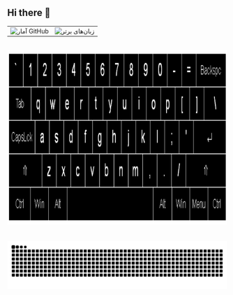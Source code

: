 ## Hi there 👋

<!--
**giromo/Giromo** is a ✨ _special_ ✨ repository because its `README.md` (this file) appears on your GitHub profile.

Here are some ideas to get you started:

- 🔭 I’m currently working on ...
- 🌱 I’m currently learning ...
- 👯 I’m looking to collaborate on ...
- 🤔 I’m looking for help with ...
- 💬 Ask me about ...
- 📫 How to reach me: ...
- 😄 Pronouns: ...
- ⚡ Fun fact: ...
-->


<table>
  <tr>
    <td>
      <picture>
        <source media="(prefers-color-scheme: dark)" srcset="https://github-readme-stats.vercel.app/api?username=Giromo&show_icons=true&theme=radical">
        <source media="(prefers-color-scheme: light)" srcset="https://github-readme-stats.vercel.app/api?username=Giromo&show_icons=true&theme=github_light">
        <img alt="آمار GitHub" src="https://github-readme-stats.vercel.app/api?username=Giromo&show_icons=true&theme=github_light" width="100%">
      </picture>
    </td>
    <td>
      <picture>
        <source media="(prefers-color-scheme: dark)" srcset="https://github-readme-stats.vercel.app/api/top-langs?username=Giromo&show_icons=true&theme=radical">
        <source media="(prefers-color-scheme: light)" srcset="https://github-readme-stats.vercel.app/api/top-langs?username=Giromo&show_icons=true&theme=github_light">
        <img alt="زبان‌های برتر" src="https://github-readme-stats.vercel.app/api/top-langs?username=Giromo&show_icons=true&theme=github_light" width="100%">
      </picture>
    </td>
  </tr>
</table>




<div align="center">
  <img height="400" src="https://github.com/giromo/Giromo/blob/main/110318584-81067880-7fc2-11eb-8391-152d308e7f2b%20(1).gif"  />
</div>


<br clear="both">
<picture>
  <source media="(prefers-color-scheme: dark)" srcset="https://raw.githubusercontent.com/giromo/giromo/output/snake-dark.svg">
  <source media="(prefers-color-scheme: light)" srcset="https://raw.githubusercontent.com/giromo/giromo/output/snake.svg">
  <img alt="Snake animation" src="https://raw.githubusercontent.com/giromo/giromo/output/snake.svg">
</picture>
